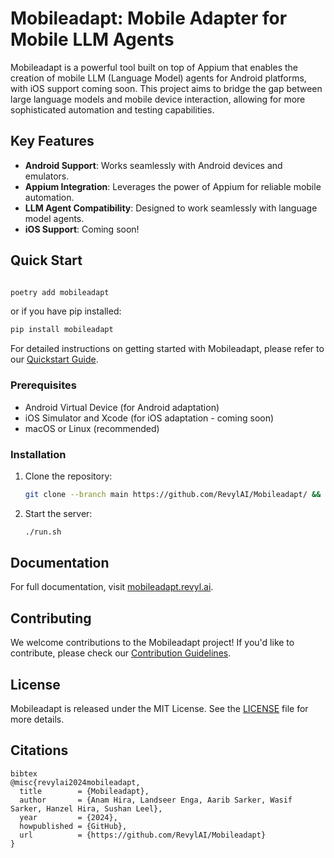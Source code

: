 # Mobileadapt: Mobile Adapter for Mobile LLM Agents

Mobileadapt is a powerful tool built on top of Appium that enables the creation of mobile LLM (Language Model) agents for Android platforms, with iOS support coming soon. This project aims to bridge the gap between large language models and mobile device interaction, allowing for more sophisticated automation and testing capabilities.

## Key Features

- **Android Support**: Works seamlessly with Android devices and emulators.
- **Appium Integration**: Leverages the power of Appium for reliable mobile automation.
- **LLM Agent Compatibility**: Designed to work seamlessly with language model agents.
- **iOS Support**: Coming soon!

## Quick Start

```bash

poetry add mobileadapt
```      
or if you have pip installed:

```bash
pip install mobileadapt
```

For detailed instructions on getting started with Mobileadapt, please refer to our [Quickstart Guide](https://mobileadapt.revyl.ai/quickstart).

### Prerequisites

- Android Virtual Device (for Android adaptation)
- iOS Simulator and Xcode (for iOS adaptation - coming soon)
- macOS or Linux (recommended)

### Installation

1. Clone the repository:
   ```bash
   git clone --branch main https://github.com/RevylAI/Mobileadapt/ && cd mobileadapt/deploy
   ```

2. Start the server:
   ```bash
   ./run.sh
   ```

## Documentation

For full documentation, visit [mobileadapt.revyl.ai](https://mobileadapt.revyl.ai).

## Contributing

We welcome contributions to the Mobileadapt project! If you'd like to contribute, please check our [Contribution Guidelines](https://github.com/RevylAI/Mobileadapt/blob/main/CONTRIBUTING.md).

## License

Mobileadapt is released under the MIT License. See the [LICENSE](https://github.com/RevylAI/Mobileadapt/blob/main/LICENSE) file for more details.

## Citations

```
bibtex
@misc{revylai2024mobileadapt,
  title        = {Mobileadapt},
  author       = {Anam Hira, Landseer Enga, Aarib Sarker, Wasif Sarker, Hanzel Hira, Sushan Leel},
  year         = {2024},
  howpublished = {GitHub},
  url          = {https://github.com/RevylAI/Mobileadapt}
}
```